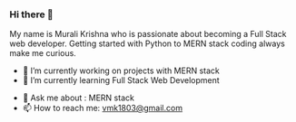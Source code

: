 ### Hi there 👋
My name is Murali Krishna who is passionate about becoming a Full Stack web developer. Getting started with Python to MERN stack coding always make me curious.

<!--
**vmk1803/vmk1803** is a ✨ _special_ ✨ repository because its `README.md` (this file) appears on your GitHub profile.


Here are some ideas to get you started:

-->

- 🔭 I’m currently working on projects with MERN  stack
- 🌱 I’m currently learning Full Stack Web Development
<!-- - 👯 I’m looking to collaborate on projects   -->
<!-- - 🤔 I’m looking for help with ... -->
- 💬 Ask me about : MERN stack
- 📫 How to reach me: vmk1803@gmail.com
<!-- - 😄 Pronouns: ... -->
<!-- - ⚡ Fun fact: ... -->
